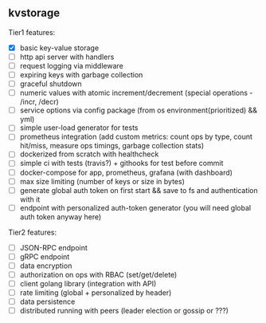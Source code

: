 ## kvstorage

Tier1 features:  
- [x] basic key-value storage
- [ ] http api server with handlers
- [ ] request logging via middleware
- [ ] expiring keys with garbage collection
- [ ] graceful shutdown
- [ ] numeric values with atomic increment/decrement (special operations - /incr, /decr)
- [ ] service options via config package (from os environment(prioritized) && yml)
- [ ] simple user-load generator for tests
- [ ] prometheus integration (add custom metrics: count ops by type, count hit/miss, measure ops timings, garbage collection stats)
- [ ] dockerized from scratch with healthcheck
- [ ] simple ci with tests (travis?) + githooks for test before commit
- [ ] docker-compose for app, prometheus, grafana (with dashboard)
- [ ] max size limiting (number of keys or size in bytes)
- [ ] generate global auth token on first start && save to fs and authentication with it
- [ ] endpoint with personalized auth-token generator (you will need global auth token anyway here)

Tier2 features:
- [ ] JSON-RPC endpoint
- [ ] gRPC endpoint
- [ ] data encryption
- [ ] authorization on ops with RBAC (set/get/delete)
- [ ] client golang library (integration with API)
- [ ] rate limiting (global + personalized by header)
- [ ] data persistence
- [ ] distributed running with peers (leader election or gossip or ???)
